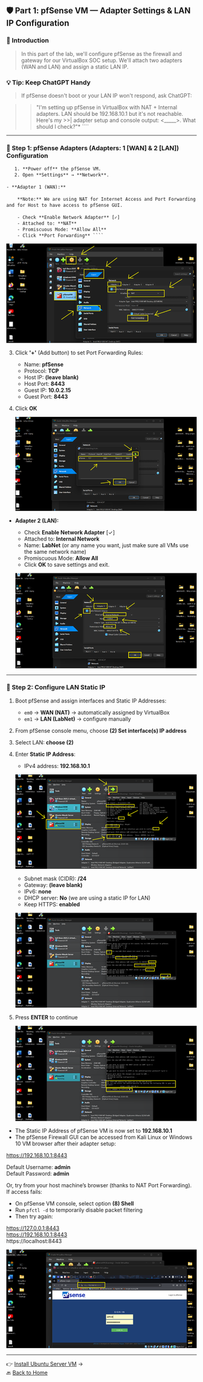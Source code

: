 ﻿## 🛡️ Part 1: pfSense VM — Adapter Settings & LAN IP Configuration

### 📌 Introduction

> In this part of the lab, we'll configure pfSense as the firewall and 
> gateway for our VirtualBox SOC setup. We'll attach two adapters (WAN and LAN) 
> and assign a static LAN IP.

### 💡 Tip: Keep ChatGPT Handy

> If pfSense doesn't boot or your LAN IP won't respond, ask ChatGPT:  

>> "I'm setting up pfSense in VirtualBox with NAT + Internal adapters. LAN should be 192.168.10.1 but it's not reachable. Here's my >>| adapter setup and console output: <_____>. What should I check?"* ````

---

### 🔹 Step 1: pfSense Adapters (Adapters: 1 [WAN] & 2 [LAN]) Configuration


       1. **Power off** the pfSense VM.
       2. Open **Settings** → **Network**.

 	- **Adapter 1 (WAN):**  

  		**Note:** We are using NAT for Internet Access and Port Forwarding and for Host to have access to pfSense GUI.  

  		- Check **Enable Network Adapter** [✓]  
  		- Attached to: **NAT**  
  		- Promiscuous Mode: **Allow All**  
  		- Click **Port Forwarding** ````

  ![](../images/9p1-images/Pf1.png)

3. Click **'+'** (Add button) to set Port Forwarding Rules:
   - Name: **pfSense**  
   - Protocol: **TCP**  
   - Host IP: **(leave blank)**  
   - Host Port: **8443**  
   - Guest IP: **10.0.2.15**  
   - Guest Port: **8443**

4. Click **OK**

   ![](../images/9p1-images/Pf2.png)

- **Adapter 2 (LAN):**  
  - Check **Enable Network Adapter** [✓]  
  - Attached to: **Internal Network**  
  - Name: **LabNet** (or any name you want, just make sure all VMs use the same network name)  
  - Promiscuous Mode: **Allow All**  
  - Click **OK** to save settings and exit.  

  ![](../images/9p1-images/Pf3.png)

---

### 🔹 Step 2: Configure LAN Static IP

1. Boot pfSense and assign interfaces and Static IP Addresses:
   - `em0` → **WAN (NAT)** → automatically assigned by VirtualBox  
   - `em1` → **LAN (LabNet)** → configure manually  

2. From pfSense console menu, choose **(2) Set interface(s) IP address**  
3. Select LAN: **choose (2)**  
4. Enter **Static IP Address**:  
   - IPv4 address: **192.168.10.1**  

   ![](../images/9p1-images/Pf4.png)

   - Subnet mask (CIDR): **/24**  
   - Gateway: **(leave blank)**  
   - IPv6: **none**  
   - DHCP server: **No** (we are using a static IP for LAN)  
   - Keep HTTPS: **enabled**  

   ![](../images/9p1-images/Pf5.png)

5. Press **ENTER** to continue  

   ![](../images/9p1-images/Pf6.png)

- The Static IP Address of pfSense VM is now set to **192.168.10.1**  
- The pfSense Firewall GUI can be accessed from Kali Linux or Windows 10 VM browser after their adapter setup:  

https://192.168.10.1:8443

Default Username: **admin**  
Default Password: **admin**

Or, try from your host machine’s browser (thanks to NAT Port Forwarding).  
If access fails:  
- On pfSense VM console, select option **(8) Shell**  
- Run `pfctl -d` to temporarily disable packet filtering  
- Then try again:  

https://127.0.0.1:8443<br>
https://192.168.10.1:8443<br>
https://localhost:8443

![](../images/9p1-images/Pf7.png)

---


👉 [Install Ubuntu Server VM](/4UbuntuServerVM_page.md) →  
🔙 [Back to Home](../index.md) 
